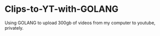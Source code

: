 # Clips-to-YT-with-GOLANG
Using GOLANG to upload 300gb of videos from my computer to youtube, privately.
